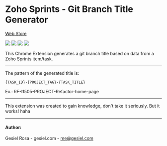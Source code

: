 # Zoho Sprints - Git Branch Title Generator

[Web Store](https://chrome.google.com/webstore/detail/zoho-sprints-branch-title/ambcebkhpiijcbclphlnpfhklagkdmfa)

![](https://img.shields.io/chrome-web-store/price/ambcebkhpiijcbclphlnpfhklagkdmfa?label=free)
![](https://img.shields.io/chrome-web-store/rating/ambcebkhpiijcbclphlnpfhklagkdmfa)
![](https://img.shields.io/chrome-web-store/users/ambcebkhpiijcbclphlnpfhklagkdmfa)
![](https://img.shields.io/chrome-web-store/v/ambcebkhpiijcbclphlnpfhklagkdmfa)


This Chrome Extension generates a git branch title based on data from a Zoho Sprints item/task.

------

The pattern of the generated title is:

`{TASK_ID}-{PROJECT_TAG}-{TASK_TITLE}`

Ex.: RF-I1505-PROJECT-Refactor-home-page

------

This extension was created to gain knowledge, don't take it seriously. But it works! haha

------

#### Author:
Gesiel Rosa - gesiel.com - me@gesiel.com
